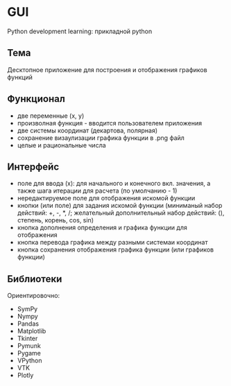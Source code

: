 # GUI
Python development learning: прикладной python
## Тема
Десктопное приложение для построения и отображения графиков функций
## Функционал
- две переменные (x, y)
- произволная функция - вводится пользователем приложения
- две системы координат (декартова, полярная)
- сохранение визаулизации графика функции в .png файл
- целые и рациональные числа
## Интерфейс
- поле для ввода (х): для начального и конечного вкл. значения, а также шага итерации для расчета (по умолчанию - 1)
- нередактируемое поле для отображения искомой функции
- кнопки (или поле) для задания искомой функции (миниманый набор действий: +, -, *, /; желательный дополнительный набор действий: (), степень, корень, cos, sin)
- кнопка дополнения определения и графика функции для отображения
- кнопка перевода графика между разными системаи координат
- кнопка сохранения отображения графика функции (или графиков функции)
## Библиотеки
Ориентировочно:
- SymPy
- Nympy
- Pandas
- Matplotlib
- Tkinter
- Pymunk
- Pygame
- VPython
- VTK
- Plotly 

